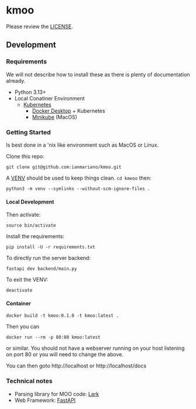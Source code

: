 # kmoo

Please review the [LICENSE].

## Development

### Requirements

We will not describe how to install these as there is plenty of documentation already.

* Python 3.13+
* Local Conatiner Environment
  * [Kubernetes]
    * [Docker Desktop] + Kubernetes
    * [Minikube] (MacOS)

### Getting Started

Is best done in a 'nix like environment such as MacOS or Linux.

Clone this repo:

    git clone git@github.com:ianmariano/kmoo.git

A [VENV] should be used to keep things clean. `cd kmeoo` then:

    python3 -m venv --symlinks --without-scm-ignore-files .

#### Local Development

Then activate:

    source bin/activate

Install the requirements:

    pip install -U -r requirements.txt

To directly run the server backend:

    fastapi dev backend/main.py

To exit the VENV:

    deactivate

#### Container

    docker build -t kmoo:0.1.0 -t kmoo:latest .

Then you can

    docker run --rm -p 80:80 kmoo:latest

or similar. You should not have a webserver running on your host listening on port 80 or you will need to change the above.

You can then goto http://localhost or http://localhost/docs

### Technical notes

* Parsing library for MOO code: [Lark]
* Web Framework: [FastAPI]

[LICENSE]: LICENSE
[Kubernetes]: https://kubernetes.io
[Docker Desktop]: https://docs.docker.com/desktop/
[Minikube]: https://github.com/kubernetes/minikube
[VENV]: https://docs.python.org/3/library/venv.html
[Lark]: https://lark-parser.readthedocs.io/en/stable/
[FastAPI]: https://fastapi.tiangolo.com
